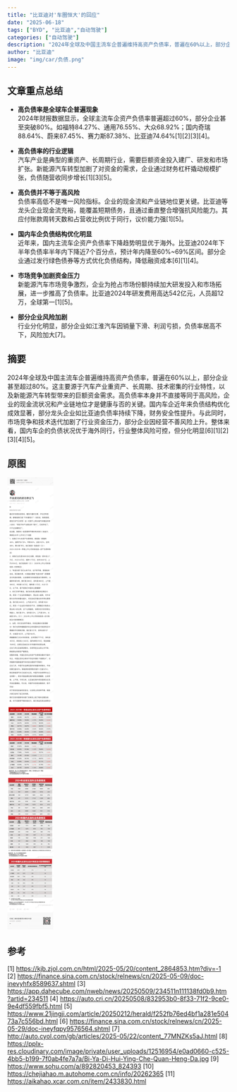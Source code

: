 ```yaml
---
title: "比亚迪对'车圈恒大'的回应"
date: "2025-06-18"
tags: ["BYD", "比亚迪","自动驾驶"]
categories: ["自动驾驶"]
description: "2024年全球及中国主流车企普遍维持高资产负债率，普遍在60%以上，部分企业甚至超过80%。这主要源于汽车产业重资产、长周期、技术密集的行业特性，以及新能源汽车转型带来的巨额资金需求。高负债率本身并不直接等同于高风险，企业的现金流状况和产业链地位才是健康与否的关键。国内车企近年来负债结构优化成效显著，部分龙头企业如比亚迪负债率持续下降，财务安全性提升。与此同时，市场竞争和技术迭代加剧了行业资金压力，部分企业因经营不善风险上升。整体来看，国内车企的负债状况优于海外同行，行业整体风险可控，但分化明显"
author: "比亚迪"
image: "img/car/负债.png"
---
```


## 文章重点总结

- **高负债率是全球车企普遍现象**  
  2024年财报数据显示，全球主流车企资产负债率普遍超过60%，部分企业甚至突破80%。如福特84.27%、通用76.55%、大众68.92%；国内奇瑞88.64%、蔚来87.45%、赛力斯87.38%、比亚迪74.64%[1][2][3][4]。

- **高负债率的行业逻辑**  
  汽车产业是典型的重资产、长周期行业，需要巨额资金投入建厂、研发和市场扩张。新能源汽车转型加剧了对资金的需求，企业通过财务杠杆撬动规模扩张，负债随营收同步增长[1][3][5]。

- **高负债并不等于高风险**  
  负债率高低不是唯一风险指标。企业的现金流和产业链地位更关键。比亚迪等龙头企业现金流充裕，能覆盖短期债务，且通过垂直整合增强抗风险能力。其应付账款周转天数和占营收比例优于同行，议价能力强[1][5]。

- **国内车企负债结构优化明显**  
  近年来，国内主流车企资产负债率下降趋势明显优于海外。比亚迪2024年下半年负债率半年内下降近7个百分点，预计年内降至60%~69%区间。部分企业通过发行绿色债券等方式优化负债结构，降低融资成本[6][1][4]。

- **市场竞争加剧资金压力**  
  新能源汽车市场竞争激烈，企业为抢占市场份额持续加大研发投入和市场拓展，进一步推高了负债率。比亚迪2024年研发费用高达542亿元，人员超12万，全球第一[1][5]。

- **部分企业风险加剧**  
  行业分化明显，部分企业如江淮汽车因销量下滑、利润亏损，负债率居高不下，风险加大[7]。

## 摘要

2024年全球及中国主流车企普遍维持高资产负债率，普遍在60%以上，部分企业甚至超过80%。这主要源于汽车产业重资产、长周期、技术密集的行业特性，以及新能源汽车转型带来的巨额资金需求。高负债率本身并不直接等同于高风险，企业的现金流状况和产业链地位才是健康与否的关键。国内车企近年来负债结构优化成效显著，部分龙头企业如比亚迪负债率持续下降，财务安全性提升。与此同时，市场竞争和技术迭代加剧了行业资金压力，部分企业因经营不善风险上升。整体来看，国内车企的负债状况优于海外同行，行业整体风险可控，但分化明显[6][1][2][3][4][5]。

## 原图

![原图](img/car/byd.png)

## 参考

[1] https://kjb.zjol.com.cn/html/2025-05/20/content_2864853.htm?div=-1
[2] https://finance.sina.com.cn/stock/relnews/cn/2025-05-09/doc-inevyhfx8589637.shtml
[3] https://app.dahecube.com/nweb/news/20250509/234511n111138fd0b9.htm?artid=234511
[4] https://auto.cri.cn/20250508/832953b0-8f33-71f2-9ce0-9e4df559fbf5.html
[5] https://www.21jingji.com/article/20250212/herald/f252fb76ed4bf1a281e50473a7c556bd.html
[6] https://finance.sina.com.cn/stock/relnews/cn/2025-05-29/doc-ineyfqpy9576564.shtml
[7] http://auto.cyol.com/gb/articles/2025-05/22/content_77MNZKs5aJ.html
[8] https://pplx-res.cloudinary.com/image/private/user_uploads/12516954/e0ad0660-c525-4bb5-b199-7f0ab4fe7a7a/Bi-Ya-Di-Hui-Ying-Che-Quan-Heng-Da.jpg
[9] https://www.sohu.com/a/892820453_824393
[10] https://chejiahao.m.autohome.com.cn/info/20262365
[11] https://aikahao.xcar.com.cn/item/2433830.html